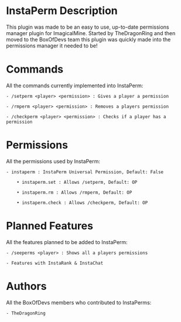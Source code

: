 InstaPerm Description
======================
This plugin was made to be an easy to use, up-to-date permissions manager plugin for ImagicalMine. Started by TheDragonRing and then moved to the BoxOfDevs team this plugin was quickly made into the permissions manager it needed to be!

Commands
=========
All the commands currently implemented into InstaPerm:

    - /setperm <player> <permission> : Gives a player a permission

    - /rmperm <player> <permission> : Removes a players permission

    - /checkperm <player> <permission> : Checks if a player has a permission

Permissions
===========
All the permissions used by InstaPerm:

    - instaperm : InstaPerm Universal Permission, Default: False

        • instaperm.set : Allows /setperm, Default: OP

        • instaperm.rm : Allows /rmperm, Default: OP

        • instaperm.check : Allows /checkperm, Default: OP

Planned Features
=================
All the features planned to be added to InstaPerm:

    - /seeperms <player> : Shows all a players permissions

    - Features with InstaRank & InstaChat

Authors
========
All the BoxOfDevs members who contributed to InstaPerms:

    - TheDragonRing
